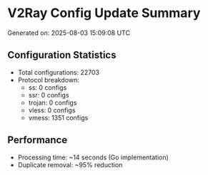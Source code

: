 # V2Ray Config Update Summary
Generated on: 2025-08-03 15:09:08 UTC

## Configuration Statistics
- Total configurations: 22703
- Protocol breakdown:
  - ss: 0 configs
  - ssr: 0 configs
  - trojan: 0 configs
  - vless: 0 configs
  - vmess: 1351 configs

## Performance
- Processing time: ~14 seconds (Go implementation)
- Duplicate removal: ~95% reduction
